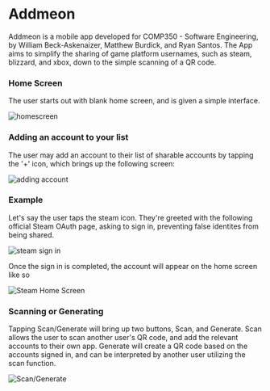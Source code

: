 # Addmeon

Addmeon is a mobile app developed for COMP350 - Software Engineering, by William Beck-Askenaizer, Matthew Burdick, and Ryan Santos. 
The App aims to simplify the sharing of game platform usernames, such as steam, blizzard, and xbox, down to the simple scanning of a QR code.

### Home Screen

The user starts out with blank home screen, and is given a simple interface. 

![homescreen](https://github.com/williambeckaskenaizer/addmeon/images/capture.png)

### Adding an account to your list

The user may add an account to their list of sharable accounts by tapping the '+' icon, which brings up the following screen:

![adding account](https://github.com/williambeckaskenaizer/addmeon/images/addaccount.png)

### Example

Let's say the user taps the steam icon. They're greeted with the following official Steam OAuth page, asking to sign in, preventing false identites from being shared.

![steam sign in](https://github.com/williambeckaskenaizer/addmeon/images/steamsignin.png)

Once the sign in is completed, the account will appear on the home screen like so

![Steam Home Screen](https://github.com/williambeckaskenaizer/addmeon/images/homescreensteam.png)


### Scanning or Generating

Tapping Scan/Generate will bring up two buttons, Scan, and Generate. Scan allows the user to scan another user's QR code, and add the relevant accounts to their own app.
Generate will create a QR code based on the accounts signed in, and can be interpreted by another user utilizing the scan function.

![Scan/Generate](https://github.com/williambeckaskenaizer/addmeon/images/scan-generate.png)
